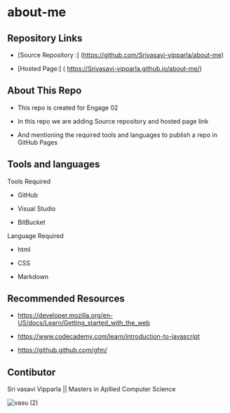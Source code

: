 # about-me
## Repository Links

* [Source Repository :] (https://github.com/Srivasavi-vipparla/about-me)

* [Hosted Page:] ( https://Srivasavi-vipparla.github.io/about-me/)

## About This Repo

* This repo is created for Engage 02 

* In this repo we are adding Source repository and hosted page link

* And mentioning the required tools and languages to publish a repo in GitHub Pages

## Tools  and languages

 Tools Required

* GitHub

* Visual Studio

* BitBucket

 Language Required

* html

* CSS

* Markdown

## Recommended Resources

* https://developer.mozilla.org/en-US/docs/Learn/Getting_started_with_the_web

* https://www.codecademy.com/learn/introduction-to-javascript

* https://github.github.com/gfm/

## Contibutor

 Sri vasavi Vipparla || Masters in Apllied Computer Science
 
 ![vasu (2)](https://user-images.githubusercontent.com/69984398/92043937-be9ff580-ed42-11ea-9766-9eb6938fa1ea.jpg)



